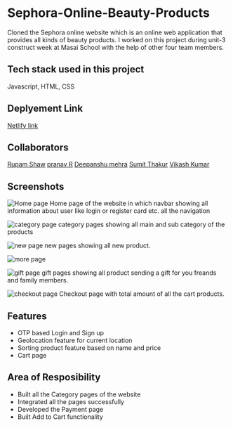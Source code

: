 # Sephora-Online-Beauty-Products
Cloned the Sephora online website which is an online web application that provides all kinds of beauty products.
I worked on this project during unit-3 construct week at Masai School with the help of other four team members.

## Tech stack used in this project

Javascript, HTML, CSS

## Deplyement Link

<a href="https://shephora.vercel.app/">Netlify link</a>

## Collaborators

<a href="https://github.com/rupamShaw1998">Rupam Shaw</a>
<a href="https://github.com/git-pranavr">pranav R</a>
<a href="https://github.com/dmehra2102">Deepanshu mehra</a>
<a href="https://github.com/SamSumit007">Sumit Thakur</a>
<a href="https://github.com/VikashKumarNokha">Vikash Kumar</a>

## Screenshots

![Home page](https://i.imgur.com/z8r8Zls.png)
 Home page of the website in which navbar showing all information about user like login or register card etc. all the navigation

![category page](https://i.imgur.com/x7YXOHn.png)
category pages showing all main and sub category of the products

![new page](https://i.imgur.com/rMNv62s.png)
new pages showing all  new product.

![more page]( https://i.imgur.com/yQIUHJg.png)

![gift page](https://i.imgur.com/cqwvBFM.png)
gift pages showing all product  sending a gift for you freands and family members.

![checkout page](https://i.imgur.com/wAXdmKG.png)
Checkout page with total amount of all the cart products.

## Features
 
- OTP based Login and Sign up
- Geolocation feature for current location
- Sorting product feature based on name and price
- Cart page


## Area of Resposibility

- Built all the Category pages of the website
- Integrated all the pages successfully
- Developed the Payment page
- Built Add to Cart functionality


